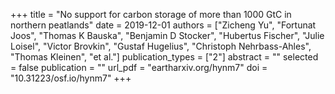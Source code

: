 +++
title = "No support for carbon storage of more than 1000 GtC in northern peatlands"
date = 2019-12-01
authors = ["Zicheng Yu", "Fortunat Joos", "Thomas K Bauska", "Benjamin D Stocker", "Hubertus Fischer", "Julie Loisel", "Victor Brovkin", "Gustaf Hugelius", "Christoph Nehrbass-Ahles", "Thomas Kleinen", "et al."]
publication_types = ["2"]
abstract = ""
selected = false
publication = ""
url_pdf = "eartharxiv.org/hynm7"
doi = "10.31223/osf.io/hynm7"
+++

